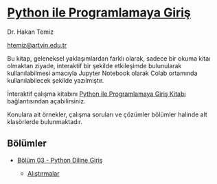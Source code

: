 # [Python ile Programlamaya Giriş](Python-ile-Programlamaya-Giris.ipynb) 
Dr. Hakan Temiz

htemiz@artvin.edu.tr

Bu kitap, geleneksel yaklaşımlardan farklı olarak, sadece bir okuma kitaı olmaktan ziyade, interaktif bir şekilde etkileşimde bulunularak kullanılabilmesi amacıyla Jupyter Notebook olarak Colab ortamında kullanılabilecek şekilde yazılmıştır. 

İnteraktif çalışma kitabını [Python ile Programlamaya Giriş Kitabı](Python-ile-Programlamaya-Giris.ipynb) bağlantısından açabilirsiniz.

Konulara ait örnekler, çalışma soruları ve çözümler bölümler halinde alt klasörlerde bulunmaktadır.

## Bölümler

* [Bölüm 03 - Python Diline Giriş](Bolum-03-Python-Diline-Giris/)
  
  * [Alıştırmalar](Bolum-03-Python-Diline-Giris/Exercises_Pythona_Giris.ipynb)

